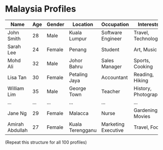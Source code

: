 # Malaysia Profiles

| Name            | Age | Gender | Location        | Occupation         | Interests              |
|-----------------|-----|--------|-----------------|--------------------|------------------------|
| John Smith      | 28  | Male   | Kuala Lumpur    | Software Engineer  | Travel, Technology     |
| Sarah Lee       | 24  | Female | Penang          | Student            | Art, Music             |
| Mohd Ali        | 32  | Male   | Johor Bahru     | Sales Manager      | Sports, Cooking        |
| Lisa Tan        | 30  | Female | Petaling Jaya   | Accountant         | Reading, Hiking        |
| William Lim     | 35  | Male   | George Town     | Teacher            | History, Photography   |
| ...             | ... | ...    | ...             | ...                | ...                    |
| Jane Ng         | 29  | Female | Malacca         | Nurse              | Gardening, Movies      |
| Amirah Abdullah | 27  | Female | Kuala Terengganu | Marketing Executive | Travel, Food           |


(Repeat this structure for all 100 profiles)

